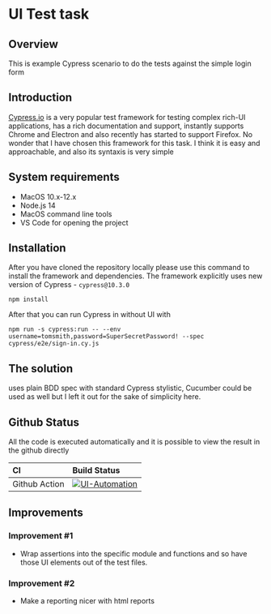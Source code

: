 # UI Test task
## Overview 

This is example Cypress scenario to do the tests against the simple login form

## Introduction

[Cypress.io](https://cypress.io) is a very popular test framework for testing complex rich-UI applications, has a rich documentation and support, instantly supports Chrome and Electron and also recently has started to support Firefox. No wonder that I have chosen this framework for this task. I think it is easy and approachable, and also its syntaxis is very simple

## System requirements

- MacOS 10.x-12.x
- Node.js 14
- MacOS command line tools
- VS Code for opening the project

## Installation

After you have cloned the repository locally please use this command to install the framework and dependencies. The framework explicitly uses new version of Cypress - `cypress@10.3.0` 
  
	npm install

After that you can run Cypress in without UI with
    
	npm run -s cypress:run -- --env username=tomsmith,password=SuperSecretPassword! --spec cypress/e2e/sign-in.cy.js

## The solution

uses plain BDD spec with standard Cypress stylistic, Cucumber could be used as well but I left it out for the sake of simplicity here.

## Github Status

All the code is executed automatically and it is possible to view the result in the github directly

| CI            | Build Status  |
| :---------    | :---------    |
| Github Action | [![UI-Automation](https://github.com/Desperado/test_task_qd/actions/workflows/ui.yml/badge.svg)](https://github.com/Desperado/test_task_qd/actions/workflows/ui.yml) |

## Improvements
### Improvement #1

- Wrap assertions into the specific module and functions and so have those UI elements out of the test files.

### Improvement #2

- Make a reporting nicer with html reports